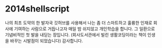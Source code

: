 2014shellscript
===============

나의 최초 도약의 한 발자국
깃허브를 사용해서 나는 좀 더 스마트하고
훌륭한 인재로 회사에 기여하는 사람으로 거듭나고자
매일 밤 쉬지않고 개인학습을 합니다.
그 일환으로 기념비적인 첫 발을 내딛는 장입니다.
(회사도서관에서 빌린 생활코딩이라는 책이 인생을 바꾸는 시발점이 되었습니다)
감사합니다.
